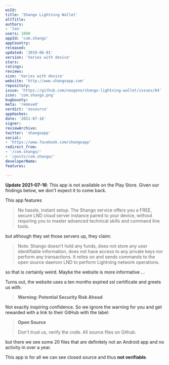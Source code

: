 ```yaml
---
wsId: 
title: 'Shango Lightning Wallet'
altTitle: 
authors:
- 'leo'
users: 1000
appId: 'com.shango'
appCountry: 
released: 
updated: '2019-06-01'
version: 'Varies with device'
stars: 
ratings: 
reviews: 
size: 'Varies with device'
website: 'http://www.shangoapp.com'
repository: 
issue: 'https://github.com/neogeno/shango-lightning-wallet/issues/84'
icon: 'com.shango.png'
bugbounty: 
meta: 'removed'
verdict: 'nosource'
appHashes: 
date: '2021-07-16'
signer: 
reviewArchive: 
twitter: 'shangoapp'
social:
- 'https://www.facebook.com/shangoapp'
redirect_from:
- '/com.shango/'
- '/posts/com.shango/'
developerName: 
features: 

---
```


**Update 2021-07-16**: This app is not available on the Play Store. Given our
findings below, we don't expect it to come back.

This app features

> No hassle, instant setup. The Shango service offers you a FREE, secure LND
  cloud server instance paired to your device, without requiring you to master
  advanced technical skills and command line tools.

but although they set those servers up, they claim:

> Note: Shango doesn't hold any funds, does not store any user identifiable
  information, does not have access to any private keys nor perform any
  transactions. It relies on and sends commands to the open source daemon LND to
  perform Lightning network operations.

so that is certainly weird. Maybe the website is more informative ...

Turns out, the website uses a ten months expired ssl certificate and greets us
with:

> **Warning: Potential Security Risk Ahead**

Not exactly inspiring confidence. So we ignore the warning for you and get
rewarded with a link to their GitHub with the label:

> **Open Source**
> 
> Don't trust us, verify the code. All source files on Github.

but there we see some 20 files that are definitely not an Android app and no
activity in over a year.

This app is for all we can see closed source and thus **not verifiable**.
